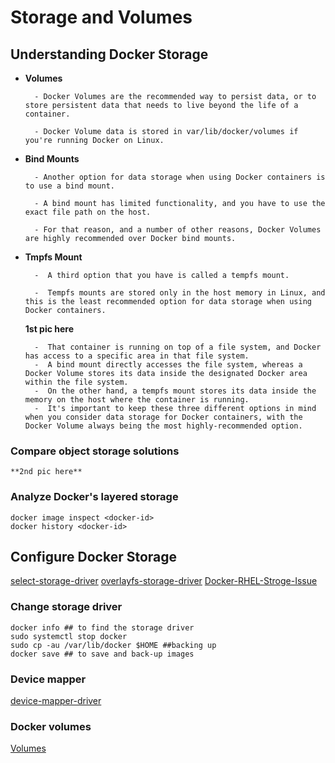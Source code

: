# Storage and Volumes

## Understanding Docker Storage

* **Volumes**

        - Docker Volumes are the recommended way to persist data, or to store persistent data that needs to live beyond the life of a container. 

        - Docker Volume data is stored in var/lib/docker/volumes if you're running Docker on Linux. 

* **Bind Mounts**

        - Another option for data storage when using Docker containers is to use a bind mount.

        - A bind mount has limited functionality, and you have to use the exact file path on the host. 

        - For that reason, and a number of other reasons, Docker Volumes are highly recommended over Docker bind mounts.

* **Tmpfs Mount**

        -  A third option that you have is called a tempfs mount. 

        -  Tempfs mounts are stored only in the host memory in Linux, and this is the least recommended option for data storage when using Docker containers. 

    **1st pic here**

        -  That container is running on top of a file system, and Docker has access to a specific area in that file system. 
        -  A bind mount directly accesses the file system, whereas a Docker Volume stores its data inside the designated Docker area within the file system.
        -  On the other hand, a tempfs mount stores its data inside the memory on the host where the container is running.
        -  It's important to keep these three different options in mind when you consider data storage for Docker containers, with the Docker Volume always being the most highly-recommended option. 

### Compare object storage solutions

    **2nd pic here**

### Analyze Docker's layered storage

```shell
docker image inspect <docker-id>
docker history <docker-id>
```

## Configure Docker Storage

[select-storage-driver](https://docs.docker.com/storage/storagedriver/select-storage-driver/)
[overlayfs-storage-driver](https://docs.docker.com/storage/storagedriver/overlayfs-driver)
[Docker-RHEL-Stroge-Issue](https://batmat.net/2015/08/26/docker-storage-driver-dont-use-devicemapper/)

### Change storage driver

```shell
docker info ## to find the storage driver
sudo systemctl stop docker
sudo cp -au /var/lib/docker $HOME ##backing up
docker save ## to save and back-up images

```

### Device mapper

[device-mapper-driver](https://docs.docker.com/storage/storagedriver/device-mapper-driver/)

### Docker volumes

[Volumes](https://docs.docker.com/storage/volumes/)